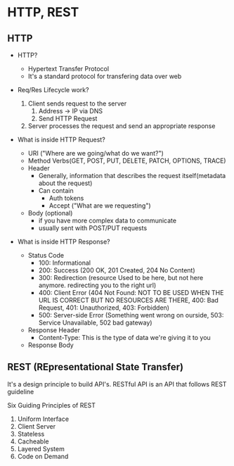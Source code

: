 # HTTP, REST

## HTTP
- HTTP?
  - Hypertext Transfer Protocol
  - It's a standard protocol for transfering data over web

- Req/Res Lifecycle work?
    1. Client sends request to the server
       1. Address -> IP via DNS
       2. Send HTTP Request
    2. Server processes the request and send an appropriate response

- What is inside HTTP Request?
  - URI ("Where are we going/what do we want?")
  - Method Verbs(GET, POST, PUT, DELETE, PATCH, OPTIONS, TRACE)
  - Header
    - Generally, information that describes the request itself(metadata about the request)
    - Can contain
      - Auth tokens
      - Accept ("What are we requesting")
  - Body (optional)
    - if you have more complex data to communicate
    - usually sent with POST/PUT requests

- What is inside HTTP Response?
  - Status Code
    - 100: Informational
    - 200: Success (200 OK, 201 Created, 204 No Content)
    - 300: Redirection (resource Used to be here, but not here anymore. redirecting you to the right url)
    - 400: Client Error (404 Not Found: NOT TO BE USED WHEN THE URL IS CORRECT BUT NO RESOURCES ARE THERE, 400: Bad Request, 401: Unauthorized, 403: Forbidden)
    - 500: Server-side Error (Something went wrong on ourside, 503: Service Unavailable, 502 bad gateway) 
  - Response Header
    - Content-Type: This is the type of data we're giving it to you
  - Response Body

## REST (REpresentational State Transfer)
It's a design principle to build API's. RESTful API is an API that follows REST guideline

Six Guiding Principles of REST
1. Uniform Interface
2. Client Server
3. Stateless
4. Cacheable
5. Layered System
6. Code on Demand